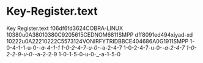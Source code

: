 # Key-Register.text
Key Register.text
f06df6fd3624COBRA-LINUX
10380u0A38010380C9205615CEDNOM6811SMPP
dff8091ed494xiyad-xd
10222u0A22210222C5573124VONIRFYTRIDBBCE404686A0G1911SMPP
1-0-4-1-1-u-0-_-a-4-1-1
1-0-2-4-7-u-0-_-a-2-4-7
1-0-2-4-7-u-0-_-a-2-4-7
1-0-2-2-9-u-0-_-a-2-2-9
1-0-1-5-0-u-0-_-a-1-5-0
